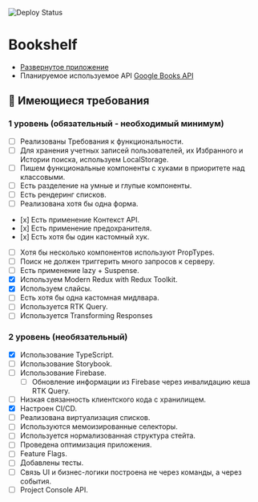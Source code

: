 ![Deploy Status](https://github.com/EugeneCod/bookshelf/actions/workflows/gh-pages_deploy.yml/badge.svg)

# Bookshelf

- [Развернутое приложение](https://eugenecod.github.io/bookshelf/)
- Планируемое используемое API [Google Books API](https://developers.google.com/books)

## :scroll: Имеющиеся требования

### 1 уровень (обязательный - необходимый минимум)

- [ ] Реализованы Требования к функциональности.
- [ ] Для хранения учетных записей пользователей, их Избранного и Истории поиска, используем LocalStorage.
- [ ] Пишем функциональные компоненты c хуками в приоритете над классовыми.
- [ ] Есть разделение на умные и глупые компоненты.
- [ ] Есть рендеринг списков.
- [ ] Реализована хотя бы одна форма.
- [х] Есть применение Контекст API.
- [х] Есть применение предохранителя.
- [х] Есть хотя бы один кастомный хук.
- [ ] Хотя бы несколько компонентов используют PropTypes.
- [ ] Поиск не должен триггерить много запросов к серверу.
- [ ] Есть применение lazy + Suspense.
- [x] Используем Modern Redux with Redux Toolkit.
- [x] Используем слайсы.
- [ ] Есть хотя бы одна кастомная мидлвара.
- [ ] Используется RTK Query.
- [ ] Используется Transforming Responses

### 2 уровень (необязательный)

- [x] Использование TypeScript.
- [ ] Использование Storybook.
- [ ] Использование Firebase.
  - [ ] Обновление информации из Firebase через инвалидацию кеша RTK Query.
- [ ] Низкая связанность клиентского кода с хранилищем.
- [x] Настроен CI/CD.
- [ ] Реализована виртуализация списков.
- [ ] Используются мемоизированные селекторы.
- [ ] Используется нормализованная структура стейта.
- [ ] Проведена оптимизация приложения.
- [ ] Feature Flags.
- [ ] Добавлены тесты.
- [ ] Связь UI и бизнес-логики построена не через команды, а через события.
- [ ] Project Console API.
